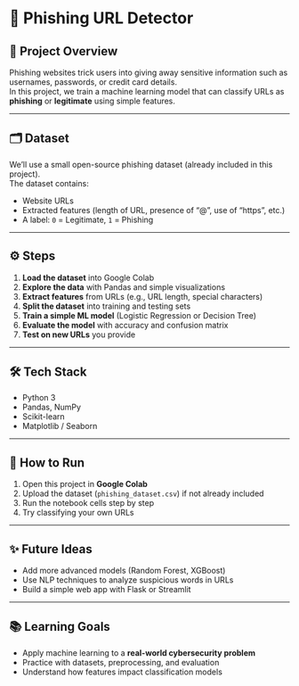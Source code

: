 # 🔐 Phishing URL Detector

## 📌 Project Overview
Phishing websites trick users into giving away sensitive information such as usernames, passwords, or credit card details.  
In this project, we train a machine learning model that can classify URLs as **phishing** or **legitimate** using simple features.

---

## 🗂️ Dataset
We’ll use a small open-source phishing dataset (already included in this project).  
The dataset contains:
- Website URLs
- Extracted features (length of URL, presence of “@”, use of “https”, etc.)
- A label: `0` = Legitimate, `1` = Phishing

---

## ⚙️ Steps
1. **Load the dataset** into Google Colab  
2. **Explore the data** with Pandas and simple visualizations  
3. **Extract features** from URLs (e.g., URL length, special characters)  
4. **Split the dataset** into training and testing sets  
5. **Train a simple ML model** (Logistic Regression or Decision Tree)  
6. **Evaluate the model** with accuracy and confusion matrix  
7. **Test on new URLs** you provide  

---

## 🛠️ Tech Stack
- Python 3
- Pandas, NumPy
- Scikit-learn
- Matplotlib / Seaborn

---

## 🚀 How to Run
1. Open this project in **Google Colab**
2. Upload the dataset (`phishing_dataset.csv`) if not already included
3. Run the notebook cells step by step
4. Try classifying your own URLs

---

## ✨ Future Ideas
- Add more advanced models (Random Forest, XGBoost)  
- Use NLP techniques to analyze suspicious words in URLs  
- Build a simple web app with Flask or Streamlit  

---

## 📚 Learning Goals
- Apply machine learning to a **real-world cybersecurity problem**  
- Practice with datasets, preprocessing, and evaluation  
- Understand how features impact classification models  

